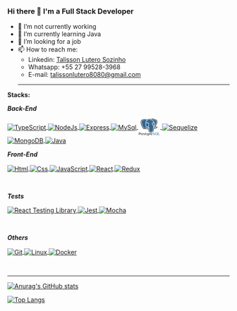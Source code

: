 ### Hi there 👋 I'm a Full Stack Developer

- 🔭 I’m not currently working
- 🌱 I’m currently learning Java
- 🤔 I’m looking for a job
- 📫 How to reach me: 
  - Linkedin: [Talisson Lutero Sozinho](https://www.linkedin.com/in/talisson-sozinho/)
  - Whatsapp: +55 27 99528-3968
  - E-mail: talissonlutero8080@gmail.com
  ---

**Stacks:**

  ***Back-End***
  <p align="left">
    <a href="https://www.typescriptlang.org/">
      <img align="center" alt="TypeScript" height="40" width="50" src="https://cdn.jsdelivr.net/gh/devicons/devicon/icons/typescript/typescript-original.svg">
    </a>
    <a href="https://nodejs.org/en/">
      <img align="center" alt="NodeJs" height="40" width="50" src="https://cdn.jsdelivr.net/gh/devicons/devicon/icons/nodejs/nodejs-original.svg">
    </a>
    <a href="http://expressjs.com/">
      <img align="center" alt="Express" height="40" width="50" src="https://cdn.jsdelivr.net/gh/devicons/devicon/icons/express/express-original.svg">
    </a>
    <a href="https://www.mysql.com/">
      <img align="center" alt="MySql" height="40" width="50" src="https://cdn.jsdelivr.net/gh/devicons/devicon/icons/mysql/mysql-original-wordmark.svg">
    </a>
    <a href="https://www.postgresql.org/">
      <img align="center" alt="PostgreSQL" height="40" width="50" src="https://github.com/devicons/devicon/blob/master/icons/postgresql/postgresql-original-wordmark.svg">
    </a>
    <a href="https://sequelize.org/">
      <img align="center" alt="Sequelize" height="40" width="50" src="https://cdn.jsdelivr.net/gh/devicons/devicon/icons/sequelize/sequelize-plain-wordmark.svg">
    </a>
    <a href="https://www.mongodb.com/">
      <img align="center" alt="MongoDB" height="40" width="50" src="https://cdn.jsdelivr.net/gh/devicons/devicon/icons/mongodb/mongodb-plain-wordmark.svg">
    </a>
    <a href="https://www.python.org/">
      <img align="center" alt="Java" height="40" width="50" src="https://cdn.jsdelivr.net/gh/devicons/devicon/icons/python/python-original-wordmark.svg">
    </a>
  <br>
  
  ***Front-End***
  <p align="left">
    <a href="https://en.wikipedia.org/wiki/HTML">
      <img align="center" alt="Html" height="40" width="50" src="https://cdn.jsdelivr.net/gh/devicons/devicon/icons/html5/html5-plain-wordmark.svg">
    </a>
    <a href="https://en.wikipedia.org/wiki/CSS">
      <img align="center" alt="Css" height="40" width="50" src="https://cdn.jsdelivr.net/gh/devicons/devicon/icons/css3/css3-plain-wordmark.svg">
    </a>
    <a href="https://en.wikipedia.org/wiki/JavaScript">
      <img align="center" alt="JavaScript" height="40" width="50" src="https://cdn.jsdelivr.net/gh/devicons/devicon/icons/javascript/javascript-original.svg">
    </a>
    <a href="https://reactjs.org/">
      <img align="center" alt="React" height="40" width="50" src="https://cdn.jsdelivr.net/gh/devicons/devicon/icons/react/react-original-wordmark.svg">
    </a>
    <a href="https://redux.js.org/">
      <img align="center" alt="Redux" height="40" width="50" src="https://cdn.jsdelivr.net/gh/devicons/devicon/icons/redux/redux-original.svg">
    </a>
  </p>
  <br>
  
  ***Tests***
  <p align="left">
    <a href="https://testing-library.com/">
      <img align="center" alt="React Testing Library" height="40" width="50" src="https://testing-library.com/img/octopus-64x64.png">
    </a>
    <a href="https://jestjs.io/">
      <img align="center" alt="Jest" height="40" width="50" src="https://cdn.jsdelivr.net/gh/devicons/devicon/icons/jest/jest-plain.svg">
    </a>
    <a href="https://mochajs.org/">
      <img align="center" alt="Mocha" height="40" width="50" src="https://cdn.jsdelivr.net/gh/devicons/devicon/icons/mocha/mocha-plain.svg">
    </a>
  </p>
  <br>
  
  ***Others***
  <p align="left">
    <a href="https://git-scm.com/">
      <img align="center" alt="Git" height="40" width="50" src="https://cdn.jsdelivr.net/gh/devicons/devicon/icons/git/git-original.svg">
    </a>
    <a href="https://en.wikipedia.org/wiki/Linux">
      <img align="center" alt="Linux" height="40" width="50" src="https://cdn.jsdelivr.net/gh/devicons/devicon/icons/linux/linux-original.svg">
    </a>
    <a href="https://www.docker.com/">
      <img align="center" alt="Docker" height="40" width="50" src="https://cdn.jsdelivr.net/gh/devicons/devicon/icons/docker/docker-plain-wordmark.svg">
    </a>
  </p>
  <br>

---
  
  [![Anurag's GitHub stats](https://github-readme-stats.vercel.app/api?username=Talisson-Sozinho&theme=transparent&hide=contribs)](https://github.com/anuraghazra/github-readme-stats)
  
  [![Top Langs](https://github-readme-stats.vercel.app/api/top-langs/?username=Talisson-Sozinho&layout=compact&theme=transparent)](https://github.com/anuraghazra/github-readme-stats)
  
